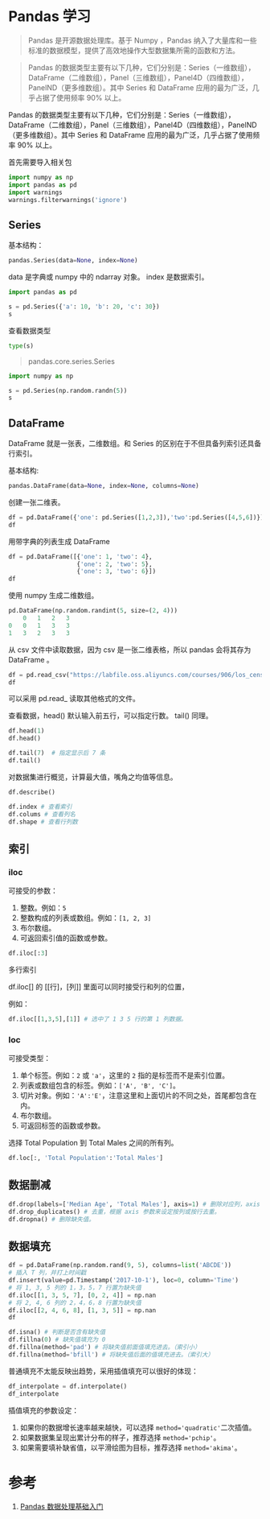 # Pandas 学习

> Pandas 是开源数据处理库。基于 Numpy ，Pandas 纳入了大量库和一些标准的数据模型，提供了高效地操作大型数据集所需的函数和方法。

> Pandas 的数据类型主要有以下几种，它们分别是：Series（一维数组），DataFrame（二维数组），Panel（三维数组），Panel4D（四维数组），PanelND（更多维数组）。其中 Series 和 DataFrame 应用的最为广泛，几乎占据了使用频率 90% 以上。

Pandas 的数据类型主要有以下几种，它们分别是：Series（一维数组），DataFrame（二维数组），Panel（三维数组），Panel4D（四维数组），PanelND（更多维数组）。其中 Series 和 DataFrame 应用的最为广泛，几乎占据了使用频率 90% 以上。

首先需要导入相关包

```python
import numpy as np
import pandas as pd
import warnings
warnings.filterwarnings('ignore')
```

## Series

基本结构：

```python
pandas.Series(data=None, index=None)
```

data 是字典或 numpy 中的 ndarray 对象。 index 是数据索引。

```python
import pandas as pd

s = pd.Series({'a': 10, 'b': 20, 'c': 30})
s
```

查看数据类型

```python
type(s)
```

> pandas.core.series.Series


```python
import numpy as np

s = pd.Series(np.random.randn(5))
s
```

## DataFrame 

DataFrame 就是一张表，二维数组。和 Series 的区别在于不但具备列索引还具备行索引。

基本结构:

```python
pandas.DataFrame(data=None, index=None, columns=None)
```

创建一张二维表。

```python
df = pd.DataFrame({'one': pd.Series([1,2,3]),'two':pd.Series([4,5,6])})
df
```

用带字典的列表生成 DataFrame

```python
df = pd.DataFrame([{'one': 1, 'two': 4},
                   {'one': 2, 'two': 5},
                   {'one': 3, 'two': 6}])
df
```

使用 numpy 生成二维数组。

```python
pd.DataFrame(np.random.randint(5, size=(2, 4)))
    0	1	2	3
0	0	1	3	3
1	3	2	3	3
```

从 csv 文件中读取数据，因为 csv 是一张二维表格，所以 pandas 会将其存为 DataFrame 。

```python
df = pd.read_csv("https://labfile.oss.aliyuncs.com/courses/906/los_census.csv")
df
```

可以采用 pd.read_ 读取其他格式的文件。

查看数据，head() 默认输入前五行，可以指定行数。 tail() 同理。

```python
df.head(1)
df.head()

df.tail(7)  # 指定显示后 7 条
df.tail()
```

对数据集进行概览，计算最大值，嘴角之均值等信息。

```python
df.describe()
```

```python
df.index # 查看索引
df.colums # 查看列名
df.shape # 查看行列数
```

## 索引

### iloc

可接受的参数：

1.  整数。例如：`5`
2.  整数构成的列表或数组。例如：`[1, 2, 3]`
3.  布尔数组。
4.  可返回索引值的函数或参数。

```python
df.iloc[:3]
```

多行索引

df.iloc[] 的 [[行]，[列]] 里面可以同时接受行和列的位置，

例如：

```python
df.iloc[[1,3,5],[1]] # 选中了 1 3 5 行的第 1 列数据。
```

### loc

可接受类型：
1.  单个标签。例如：`2` 或 `'a'`，这里的 `2` 指的是标签而不是索引位置。
2.  列表或数组包含的标签。例如：`['A', 'B', 'C']`。
3.  切片对象。例如：`'A':'E'`，注意这里和上面切片的不同之处，首尾都包含在内。
4.  布尔数组。
5.  可返回标签的函数或参数。

选择 Total Population 到 Total Males 之间的所有列。

```python
df.loc[:, 'Total Population':'Total Males']
```

## 数据删减

```python
df.drop(labels=['Median Age', 'Total Males'], axis=1) # 删除对应列，axis = 0 表示删除对应的行
df.drop_duplicates() # 去重，根据 axis 参数来设定按列或按行去重。
df.dropna() # 删除缺失值。
```

## 数据填充

```python
df = pd.DataFrame(np.random.rand(9, 5), columns=list('ABCDE'))
# 插入 T 列，并打上时间戳
df.insert(value=pd.Timestamp('2017-10-1'), loc=0, column='Time')
# 将 1, 3, 5 列的 1，3，5，7 行置为缺失值
df.iloc[[1, 3, 5, 7], [0, 2, 4]] = np.nan
# 将 2, 4, 6 列的 2，4，6，8 行置为缺失值
df.iloc[[2, 4, 6, 8], [1, 3, 5]] = np.nan
df
```

```python
df.isna() # 判断是否含有缺失值
df.fillna(0) # 缺失值填充为 0
df.fillna(method='pad') # 将缺失值前面值填充进去。（索引小）
df.fillna(method='bfill') # 将缺失值后面的值填充进去。（索引大）
```

普通填充不太能反映出趋势，采用插值填充可以很好的体现：

```python
df_interpolate = df.interpolate()
df_interpolate
```

插值填充的参数设定：

1.  如果你的数据增长速率越来越快，可以选择 `method='quadratic'`二次插值。
2.  如果数据集呈现出累计分布的样子，推荐选择 `method='pchip'`。
3.  如果需要填补缺省值，以平滑绘图为目标，推荐选择 `method='akima'`。

# 参考

1. [Pandas 数据处理基础入门](https://www.lanqiao.cn/courses/906)